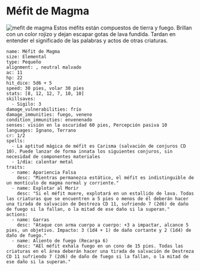 # Méfit de Magma
![mefit de magma](https://www.dndbeyond.com/avatars/thumbnails/31079/74/1000/1000/638074037477949301.png)
Estos méfits están compuestos de tierra y fuego. Brillan con un color rojizo y dejan escapar gotas de lava fundida. Tardan en entender el significado de las palabras y actos de otras criaturas.

```statblock
name: Méfit de Magma
size: Elemental
type: Pequeño
alignment: , neutral malvado
ac: 11
hp: 22
hit_dice: 5d6 + 5
speed: 30 pies, volar 30 pies
stats: [8, 12, 12, 7, 10, 10]
skillsaves:
  - Sigilo: 3
damage_vulnerabilities: frío
damage_immunities: fuego, veneno
condition_immunities: envenenado
senses: visión en la oscuridad 60 pies, Percepción pasiva 10
languages: Ignano, Terrano
cr: 1/2
spells:
  - La aptitud mágica de méfit es Carisma (salvación de conjuros CD 10). Puede lanzar de forma innata los siguientes conjuros, sin necesidad de componentes materiales
  - 1/día: calentar metal
traits:
  - name: Apariencia Falsa
    desc: "Mientras permanezca estático, el méfit es indistinguible de un montículo de magma normal y corriente."
  - name: Explotar al Morir
    desc: "Si el méfit muere, explotará en un estallido de lava. Todas las criaturas que se encuentren a 5 pies o menos de él deberán hacer una tirada de salvación de Destreza CD 11, sufriendo 7 (2d6) de daño de fuego si la fallan, o la mitad de ese daño si la superan."
actions:
  - name: Garras
    desc: "Ataque con arma cuerpo a cuerpo: +3 a impactar, alcance 5 pies, un objetivo. Impacto: 3 (1d4 + 1) de daño cortante y 2 (1d4) de daño de fuego."
  - name: Aliento de fuego (Recarga 6)
    desc: "AEl méfit exhala fuego en un cono de 15 pies. Todas las criaturas en el área deberán hacer una tirada de salvación de Destreza CD 11 sufriendo 7 (2d6) de daño de fuego si la fallan, o la mitad de ese daño si la superan."
```

